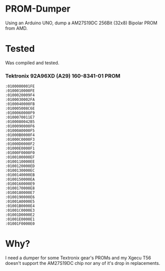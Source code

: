 # PROM-Dumper
Using an Arduino UNO, dump a AM27S19DC 256Bit (32x8) Bipolar PROM from AMD. 

# Tested
Was compiled and tested.

### Tektronix 92A96XD (A29) 160-8341-01 PROM

```
:0100000001FE
:0100010000FE
:0100020009F4
:0100030002FA
:0100040000FB
:010005008C6E
:0100060000F9
:0100070011E7
:0100080042B5
:0100090000F6
:01000A0000F5
:01000B0000F4
:01000C0000F3
:01000D0000F2
:01000E0000F1
:01000F0000F0
:0100100000EF
:0100110000EE
:0100120000ED
:0100130000EC
:0100140000EB
:0100150000EA
:0100160000E9
:0100170000E8
:0100180000E7
:0100190000E6
:01001A0000E5
:01001B0000E4
:01001C0000E3
:01001D0000E2
:01001E0000E1
:01001F0000E0
```

# Why?
I need a dumper for some Textronix gear's PROMs and my Xgecu T56 doesn't support the AM27S19DC chip nor any of it's drop in replacements. 

